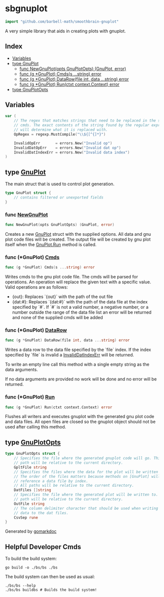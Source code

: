 <!-- gomarkdoc:embed:start -->

<!-- Code generated by gomarkdoc. DO NOT EDIT -->

# sbgnuplot

```go
import "github.com/barbell-math/smoothbrain-gnuplot"
```

A very simple library that aids in creating plots with gnuplot.

## Index

- [Variables](<#variables>)
- [type GnuPlot](<#GnuPlot>)
  - [func NewGnuPlot\(opts GnuPlotOpts\) \(GnuPlot, error\)](<#NewGnuPlot>)
  - [func \(g \*GnuPlot\) Cmds\(s ...string\) error](<#GnuPlot.Cmds>)
  - [func \(g \*GnuPlot\) DataRow\(file int, data ...string\) error](<#GnuPlot.DataRow>)
  - [func \(g \*GnuPlot\) Run\(ctxt context.Context\) error](<#GnuPlot.Run>)
- [type GnuPlotOpts](<#GnuPlotOpts>)


## Variables

<a name="OpRegex"></a>

```go
var (
    // The regex that matches strings that need to be replaced in the supplied
    // cmds. The exact contents of the string found by the regular expression
    // will determine what it is replaced with.
    OpRegex = regexp.MustCompile("\\${[^{]*}")

    InvalidOpErr       = errors.New("Invalid op")
    InvalidDatOpErr    = errors.New("Invalid dat op")
    InvalidDatIndexErr = errors.New("Invalid data index")
)
```

<a name="GnuPlot"></a>
## type [GnuPlot](<https://github.com/barbell-math/smoothbrain-gnuplot/blob/main/gnuplot.go#L20-L25>)

The main struct that is used to control plot generation.

```go
type GnuPlot struct {
    // contains filtered or unexported fields
}
```

<a name="NewGnuPlot"></a>
### func [NewGnuPlot](<https://github.com/barbell-math/smoothbrain-gnuplot/blob/main/gnuplot.go#L59>)

```go
func NewGnuPlot(opts GnuPlotOpts) (GnuPlot, error)
```

Creates a new [GnuPlot](<#GnuPlot>) struct with the supplied options. All data and gnu plot code files will be created. The output file will be created by gnu plot itself when the [GnuPlot.Run](<#GnuPlot.Run>) method is called.

<a name="GnuPlot.Cmds"></a>
### func \(\*GnuPlot\) [Cmds](<https://github.com/barbell-math/smoothbrain-gnuplot/blob/main/gnuplot.go#L93>)

```go
func (g *GnuPlot) Cmds(s ...string) error
```

Writes cmds to the gnu plot code file. The cmds will be parsed for operations. An operation will replace the given text with a specific value. Valid operations are as follows:

- \{out\}: Replaces \`\{out\}\` with the path of the out file
- \{dat:\#\}: Replaces \`\{dat:\#\}\` with the path of the data file at the index specified by \`\#\`. If \`\#\` is not a valid number, a negative number, or a number outside the range of the data file list an error will be returned and none of the supplied cmds will be added

<a name="GnuPlot.DataRow"></a>
### func \(\*GnuPlot\) [DataRow](<https://github.com/barbell-math/smoothbrain-gnuplot/blob/main/gnuplot.go#L166>)

```go
func (g *GnuPlot) DataRow(file int, data ...string) error
```

Writes a data row to the data file specified by the \`file\` index. If the index specified by \`file\` is invalid a [InvalidDatIndexErr](<#OpRegex>) will be returned.

To write an empty line call this method with a single empty string as the data arguments.

If no data arguments are provided no work will be done and no error will be returned.

<a name="GnuPlot.Run"></a>
### func \(\*GnuPlot\) [Run](<https://github.com/barbell-math/smoothbrain-gnuplot/blob/main/gnuplot.go#L183>)

```go
func (g *GnuPlot) Run(ctxt context.Context) error
```

Flushes all writers and executes gnuplot with the generated gnu plot code and data files. All open files are closed so the gnuplot object should not be used after calling this method.

<a name="GnuPlotOpts"></a>
## type [GnuPlotOpts](<https://github.com/barbell-math/smoothbrain-gnuplot/blob/main/gnuplot.go#L27-L42>)



```go
type GnuPlotOpts struct {
    // Specifies the file where the generated gnuplot code will go. This
    // path will be relative to the current directory.
    GpltFile string
    // Specifies the files where the data for the plot will be written to.
    // The order of the files matters because methods on [GnuPlot] will
    // reference a data file by index.
    // All paths will be relative to the current directory.
    DatFiles []string
    // Specifies the file where the generated plot will be written to. This
    // path will be relative to the current directory.
    OutFile string
    // The column delimiter character that should be used when writing the
    // data to the dat files.
    CsvSep rune
}
```

Generated by [gomarkdoc](<https://github.com/princjef/gomarkdoc>)


<!-- gomarkdoc:embed:end -->

## Helpful Developer Cmds

To build the build system:

```
go build -o ./bs/bs ./bs
```

The build system can then be used as usual:

```
./bs/bs --help
./bs/bs buildbs # Builds the build system!
```
